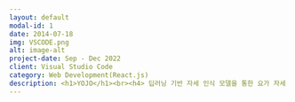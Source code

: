 ```yaml
---
layout: default
modal-id: 1
date: 2014-07-18
img: VSCODE.png
alt: image-alt
project-date: Sep - Dec 2022
client: Visual Studio Code
category: Web Development(React.js)
description: <h1>YOJO</h1><br><h4> 딥러닝 기반 자세 인식 모델을 통한 요가 자세 피드백 서비스<br><br> 사진 업로드하여서 사용자의 자세 이미지를 입력 받아 사용자가 얼마나 자세를 올바르게 취하였는지 점수를 제공한다. 이미지의 입력 방법은 사진 업로드와 웹캠을 통한 실시간 사진 촬영을 통하여 진행된다.<br><br><br><hr></h4><br><h3>✔ 주요 기능</h3><br><h4>•   웹캠을 이용한 사진 촬영 및 이미지 업로드<br><br>• AlphaPose를 활용한 요가 자세 평가<br><br></h4><br><h3>✔ 담당 파트</h3><br><h4>◉    React를 이용한 전체 웹 페이지 디자인 및 구현<br><br>◉  서버와 통신을 위한 axios 구현<br><br><br><hr><a href="https://github.com/Selexted/YOJO-front.git" target="_blank" >Git_Front</a>&nbsp&nbsp&nbsp&nbsp<a href="https://github.com/Selexted/YOJO-back.git" target="_blank" >Git_Back</a>&nbsp&nbsp&nbsp&nbsp<a href="https://www.youtube.com/watch?v=owhRohe_vo0" target="_blank" >Demo</a><br></h4><hr>
---
```

